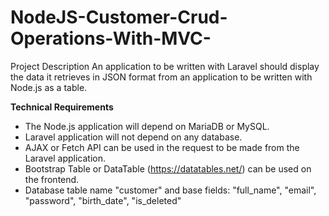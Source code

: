 # NodeJS-Customer-Crud-Operations-With-MVC-
Project Description  An application to be written with Laravel should display the data it retrieves in JSON format from an application to be written with Node.js as a table. 


**Technical Requirements**  
- The Node.js application will depend on MariaDB or MySQL. 
- Laravel application will not depend on any database. 
- AJAX or Fetch API can be used in the request to be made from the Laravel application.
- Bootstrap Table or DataTable (https://datatables.net/) can be used on the frontend.
- Database table name "customer" and base fields: "full_name", "email", "password", "birth_date", "is_deleted"
